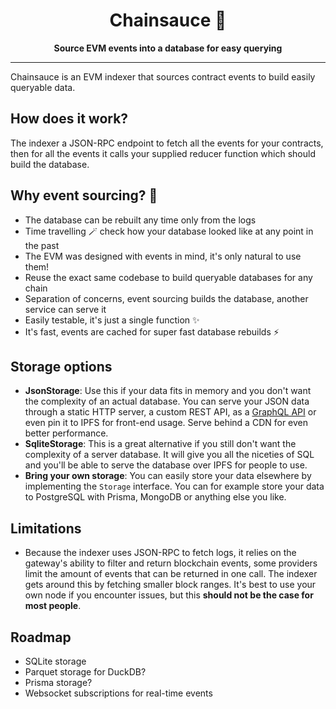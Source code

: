 <h1 align="center">
<strong>Chainsauce 💃</strong>
</h1>
<p align="center">
<strong>Source EVM events into a database for easy querying</strong>
</p>

-------

Chainsauce is an EVM indexer that sources contract events to build easily queryable data.

## How does it work?

The indexer a JSON-RPC endpoint to fetch all the events for your contracts, then for all the events it calls your supplied reducer function which should build the database.

## Why event sourcing? 🤔

- The database can be rebuilt any time only from the logs
- Time travelling 🪄 check how your database looked like at any point in the past
- The EVM was designed with events in mind, it's only natural to use them!
- Reuse the exact same codebase to build queryable databases for any chain
- Separation of concerns, event sourcing builds the database, another service can serve it
- Easily testable, it's just a single function ✨
- It's fast, events are cached for super fast database rebuilds ⚡️

## Storage options

- **JsonStorage**: Use this if your data fits in memory and you don't want the complexity of an actual database. You can serve your JSON data through a static HTTP server, a custom REST API, as a [GraphQL API](https://github.com/marmelab/json-graphql-server) or even pin it to IPFS for front-end usage. Serve behind a CDN for even better performance.
- **SqliteStorage**: This is a great alternative if you still don't want the complexity of a server database. It will give you all the niceties of SQL and you'll be able to serve the database over IPFS for people to use.
- **Bring your own storage**: You can easily store your data elsewhere by implementing the `Storage` interface. You can for example store your data to PostgreSQL with Prisma, MongoDB or anything else you like.

## Limitations

- Because the indexer uses JSON-RPC to fetch logs, it relies on the gateway's ability to filter and return blockchain events, some providers limit the amount of events that can be returned in one call. The indexer gets around this by fetching smaller block ranges. It's best to use your own node if you encounter issues, but this **should not be the case for most people**.

## Roadmap

- SQLite storage
- Parquet storage for DuckDB?
- Prisma storage?
- Websocket subscriptions for real-time events
